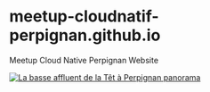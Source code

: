 # meetup-cloudnatif-perpignan.github.io
Meetup Cloud Native Perpignan Website 

<a title="Christophe Marcheux (talk · contribs), CC BY-SA 3.0 &lt;https://creativecommons.org/licenses/by-sa/3.0&gt;, via Wikimedia Commons" href="https://commons.wikimedia.org/wiki/File:La_basse_affluent_de_la_T%C3%AAt_%C3%A0_Perpignan_panorama.jpg"><img width="2048" alt="La basse affluent de la Têt à Perpignan panorama" src="La_basse_affluent_de_la_Têt_à_Perpignan_panorama.jpg"></a>
